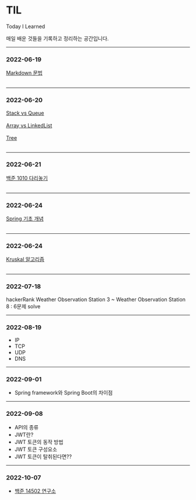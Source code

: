 # TIL
Today I Learned  

매일 배운 것들을 기록하고 정리하는 공간입니다.

---
### 2022-06-19  
[Markdown 문법](https://github.com/HelloNaks/TIL/blob/main/Markdown/markdown%EB%AC%B8%EB%B2%95.md)
</br></br>

---
### 2022-06-20
[Stack vs Queue](https://github.com/HelloNaks/TIL/blob/main/Data%20Structure/Stack%20vs%20Queue.md)
</br></br>
[Array vs LinkedList](https://github.com/HelloNaks/TIL/blob/main/Data%20Structure/Array%20vs%20LinkedList.md)
</br></br>
[Tree](https://github.com/HelloNaks/TIL/blob/main/Data%20Structure/Tree.md)
</br></br>

---
### 2022-06-21
[백준 1010 다리놓기](https://github.com/HelloNaks/BaekJoon/blob/master/BJ_S5_1010_%EB%8B%A4%EB%A6%AC%EB%86%93%EA%B8%B0.java)
</br></br>

---
### 2022-06-24
[Spring 기초 개념](https://github.com/HelloNaks/TIL/blob/main/Spring/Spring%20%EA%B8%B0%EC%B4%88%20%EA%B0%9C%EB%85%90.md)
</br></br>

---
### 2022-06-24
[Kruskal 알고리즘](https://github.com/HelloNaks/TIL/blob/main/Data%20Structure/MST%20Kruskal.md)
</br></br>

---
### 2022-07-18
hackerRank
Weather Observation Station 3 ~ Weather Observation Station 8 : 6문제 solve

---
### 2022-08-19
- IP
- TCP
- UDP
- DNS

---
### 2022-09-01
- Spring framework와 Spring Boot의 차이점

---
### 2022-09-08
- API의 종류
- JWT란?
- JWT 토큰의 동작 방법
- JWT 토큰 구성요소
- JWT 토큰이 탈취된다면??

---
### 2022-10-07
- [백준 14502 연구소](https://naknak.tistory.com/68)
